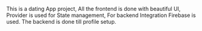 This is a dating App project, 
All the frontend is done with beautiful UI, 
Provider is used for State management,
For backend Integration Firebase is used.
The backend is done till profile setup.
